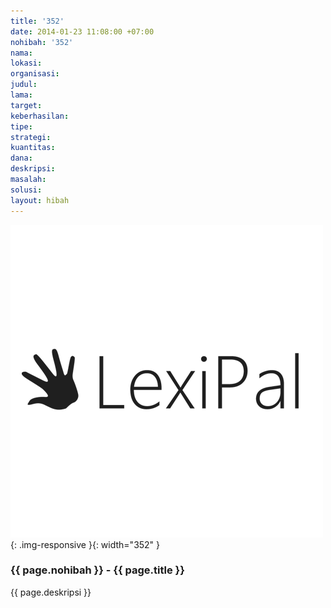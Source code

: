 ```yaml
---
title: '352'
date: 2014-01-23 11:08:00 +07:00
nohibah: '352'
nama:
lokasi:
organisasi:
judul:
lama:
target:
keberhasilan:
tipe:
strategi:
kuantitas:
dana:
deskripsi:
masalah:
solusi:
layout: hibah
---
```


![352](/static/img/hibahcms/352.png){: .img-responsive }{: width="352" }

### {{ page.nohibah }} - {{ page.title }}

{{ page.deskripsi }}
